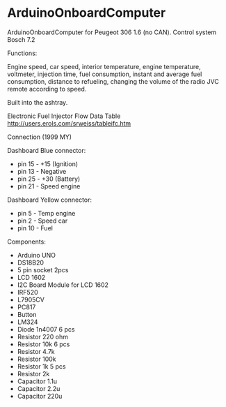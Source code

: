 # ArduinoOnboardComputer
ArduinoOnboardComputer for Peugeot 306 1.6 (no CAN).
Control system Bosch 7.2

Functions:

Engine speed, car speed, interior temperature, engine temperature, voltmeter, injection time, fuel consumption, instant and average fuel consumption, distance to refueling, changing the volume of the radio JVC remote according to speed.

Built into the ashtray.

Electronic Fuel Injector Flow Data Table http://users.erols.com/srweiss/tableifc.htm

Connection (1999 MY)

Dashboard Blue connector:
- pin 15 - +15 (Ignition)
- pin 13 - Negative
- pin 25 - +30 (Battery)
- pin 21 - Speed engine

Dashboard Yellow connector:
- pin 5 - Temp engine
- pin 2 - Speed car
- pin 10 - Fuel


Components:
- Arduino UNO
- DS18B20
- 5 pin socket 2pcs
- LCD 1602
- I2C Board Module for LCD 1602
- IRF520
- L7905CV
- PC817
- Button
- LM324
- Diode 1n4007 6 pсs
- Resistor 220 ohm
- Resistor 10k 6 pcs
- Resistor 4.7k 
- Resistor 100k
- Resistor 1k 5 pcs
- Resistor 2k
- Сapacitor 1.1u
- Сapacitor 2.2u
- Сapacitor 220u
